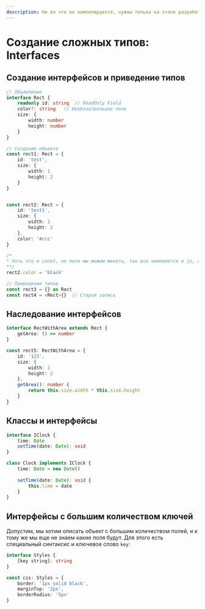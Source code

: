 ```yaml
---
description: Ни во что не компилируются, нужны только на этапе разработки
---
```


# Создание сложных типов: Interfaces

## Создание интерфейсов и приведение типов

```typescript
// Объявление
interface Rect {
    readonly id: string  // ReadOnly Field
    color?: string   // Необязатеельное поле
    size: {
        width: number
        height: number
    }
}

// Создание объекта
const rect1: Rect = {
    id: 'test',
    size: {
        width: 1
        height: 2
    }
}


const rect2: Rect = {
    id: 'test1',
    size: {
        width: 1
        height: 2
    },
    color: '#ccc'
}

/*
* Хоть это и const, но поля мы можем менять, так все компилится в js, а js это позволяет
**/
rect2.color = 'black'  

// Приведение типов
const rect3 = {} as Rect
const rect4 = <Rect>{}  // Старая запись
```

## Наследование интерфейсов

```typescript
interface RectWithArea extends Rect {
    getArea: () => number
}

const rect5: RectWithArea = {
    id: '123',
    size: {
        width: 1
        height: 2
    },
    getArea(): number {
        return this.size.width * this.size.height
    }
}
```

## Классы и интерфейсы

```typescript
interface IClock {
    time: Date
    setTime(date: Date): void
}

class Clock implements IClock {
    time: Date = new Date()
    
    setTime(date: Date): void {
        this.time = date
    }
}
```

## Интерфейсы с большим количеством ключей

Допустим, мы хотим описать объект с большим количеством полей, и к тому же мы еще не знаем какие поля будут. Для этого есть специальный синтаксис и ключевое слово `key`:

```typescript
interface Styles {
    [key string]: string
}

const css: Styles = {
    border: '1px solid black',
    marginTop: '2px',
    borderRadius: '5px'
}
```
